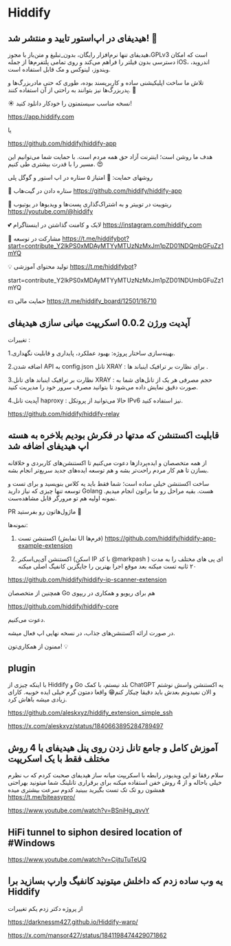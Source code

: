 # Hiddify



## هیدیفای در اپ‌استور تایید و منتشر شد! 🎉

هیدیفای تنها نرم‌افزار رایگان، بدون_تبلیغ و متن‌باز با مجوز،GPLv3 است که امکان دسترسی بدون فیلتر را فراهم می‌کند و روی تمامی پلتفرم‌ها از جمله iOS، اندروید، ویندوز، لینوکس و مک قابل استفاده است.

تلاش ما ساخت اپلیکیشنی ساده و کاربرپسند بوده، طوری که حتی مادربزرگ‌ها و پدربزرگ‌ها نیز بتوانند به راحتی از آن استفاده کنند. 💪

☀️ نسخه مناسب سیستمتون را خودکار دانلود کنید!

https://app.hiddify.com


یا

https://github.com/hiddify/hiddify-app

هدف ما روشن است؛ اینترنت آزاد حق همه مردم است. با حمایت شما می‌توانیم این مسیر را با قدرت بیشتری طی کنیم. 😍

روشهای حمایت:
🌟 امتیاز ۵ ستاره در اپ استور و گوگل پلی

🌟 ستاره‌ دادن در  گیت‌هاب https://github.com/hiddify/hiddify-app

💬 ریتوییت در توییتر  و به اشتراک‌گذاری پست‌ها و ویدیوها در یوتیوب https://youtube.com/@hiddify

💕 لایک و کامنت گذاشتن در اینستاگرام https://instagram.com/hiddify_com

💢 مشارکت در توسعه https://t.me/hiddifybot?start=contribute_Y2lkPS0xMDAyMTYyMTUzNzMxJm1pZD01NDQmbGFuZz1mYQ

💡 تولید محتوای آموزشی https://t.me/hiddifybot?

start=contribute_Y2lkPS0xMDAyMTYyMTUzNzMxJm1pZD01NDUmbGFuZz1mYQ

💵 حمایت مالی https://t.me/hiddify_board/12501/16710



## آپدیت ورژن 0.0.2 اسکریپت میانی سازی هیدیفای


تغییرات :

1.بهینه‌سازی ساختار پروژه: بهبود عملکرد، پایداری و قابلیت نگهداری.

2.اضافه شدن API به config.json تانل XRAY : برای نظارت بر ترافیک اینباند ها .

3.نظارت بر ترافیک اینباند های تانل XRAY : حجم مصرفی هر یک از تانل‌های شما به صورت دقیق نمایش داده می‌شود تا بتوانید مصرف سرور خود را مدیریت کنید.

4.آپدیت تانل haproxy : حالا می‌توانید از پروتکل‌ IPv6 نیز استفاده کنید.

https://github.com/hiddify/hiddify-relay

## قابلیت اکستنشن که مدتها در فکرش بودیم بلاخره به هسته اپ هیدیفای اضافه شد

از همه متخصصان و ایده‌پردازها دعوت می‌کنیم تا اکستنشن‌های کاربردی و خلاقانه بسازن تا هم کار مردم راحت‌تر بشه و هم توسعه ایده‌های جدید سریع‌تر انجام بشه. 

ساخت اکستنشن خیلی ساده‌ است؛ شما فقط باید یه کلاس بنویسید و برای تست و توسعه تنها چیزی که نیاز دارید Golang هست. بقیه مراحل رو ما براتون انجام میدیم. نمونه اولیه هم تو مرورگر قابل مشاهده‌ست.

PR ماژول‌هاتون رو بفرستید 🙏

نمونه‌ها:
1. اکستنشن تست (نمایش UI فرم‌ها)
https://github.com/hiddify/hiddify-app-example-extension

2. اکستنشن آی‌پی‌اسکنر (اسکن IP با کد @markpash
)
ای پی های مختلف را به مدت ۲۰ ثانیه تست میکنه 
بعد موقع اجرا بهترین را جایگزین کانفیگ اصلی میکنه

https://github.com/hiddify/hiddify-ip-scanner-extension

همچنین از متخصصان Go هم برای ریویو و همکاری در ریپوی 

https://github.com/hiddify/hiddify-core

 دعوت می‌کنیم.

در صورت ارائه اکستنشن‌های جذاب، در نسخه نهایی اپ فعال میشه.

ممنون از همکاری‌تون! 💡



## plugin

با اینکه چیزی از Hiddify و Go بلد نیستم، با کمک ChatGPT یه اکستنشن واسش نوشتم و الان نمیدونم بعدش باید دقیقا چیکار کنم😁
واقعا دمتون گرم خیلی ایده خوبیه.
کارای زیادی میشه باهاش کرد.
 
https://github.com/aleskxyz/hiddify_extension_simple_ssh


https://x.com/aleskxyz/status/1840663895284789497


##  آموزش کامل و جامع تانل زدن روی پنل هیدیفای با 4 روش مختلف فقط با یک اسکریپت 

سلام رفقا تو این ویدیودر رابطه با اسکریپت میانه ساز هیدیفای صحبت کردم که ب نظرم خیلی باحاله و از 4 روش خفن استفاده میکنه برای برقراری تانلینگ شما میتونید بهراحتی همشون رو تک تک تست بگیرید ببینید کدوم سرعت بیشتری میده
https://t.me/biteasypro/


https://www.youtube.com/watch?v=BSniHg_qvvY

##  HiFi tunnel to siphon desired location of #Windows 

https://www.youtube.com/watch?v=CijtuTuTeUQ


## یه وب ساده زدم که داخلش میتونید کانفیگ وارپ بسازید برا Hiddify 

از پروژه دکتر زدم یکم تغییرات 

https://darknessm427.github.io/Hiddify-warp/

https://x.com/mansor427/status/1841198474429071862